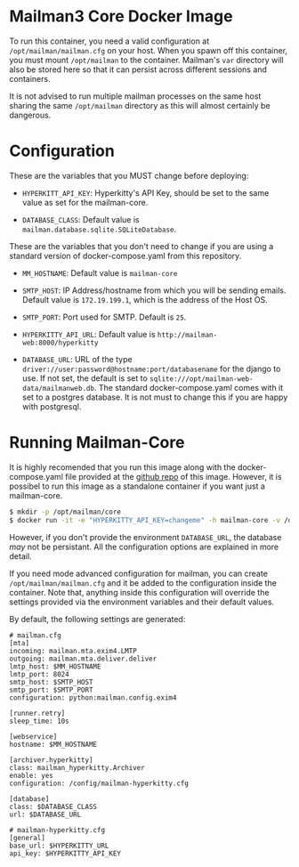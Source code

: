 Mailman3 Core Docker Image
==========================

To run this container, you need a valid configuration at
`/opt/mailman/mailman.cfg` on your host. When you spawn off this container, you
must mount `/opt/mailman` to the container. Mailman's `var` directory will also
be stored here so that it can persist across different sessions and containers.

It is not advised to run multiple mailman processes on the same host sharing the
same `/opt/mailman` directory as this will almost certainly be dangerous.


Configuration
=============

These are the variables that you MUST change before deploying:

- `HYPERKITT_API_KEY`: Hyperkitty's API Key, should be set to the same value as
  set for the mailman-core.

- `DATABASE_CLASS`: Default value is `mailman.database.sqlite.SQLiteDatabase`.

These are the variables that you don't need to change if you are using a
standard version of docker-compose.yaml from this repository.

- `MM_HOSTNAME`: Default value is `mailman-core`

- `SMTP_HOST`: IP Address/hostname from which you will be sending
  emails. Default value is `172.19.199.1`, which is the address of the Host OS.

- `SMTP_PORT`: Port used for SMTP. Default is `25`.

- `HYPERKITTY_API_URL`: Default value is `http://mailman-web:8000/hyperkitty`

- `DATABASE_URL`: URL of the type
  `driver://user:password@hostname:port/databasename` for the django to use. If
  not set, the default is set to
  `sqlite:///opt/mailman-web-data/mailmanweb.db`. The standard
  docker-compose.yaml comes with it set to a postgres database. It is not must
  to change this if you are happy with postgresql.

Running Mailman-Core
====================

It is highly recomended that you run this image along with the
docker-compose.yaml file provided at the [github repo][1] of this
image. However, it is possibel to run this image as a standalone container if
you want just a mailman-core.

```bash
$ mkdir -p /opt/mailman/core
$ docker run -it -e "HYPERKITTY_API_KEY=changeme" -h mailman-core -v /opt/mailman/core:/opt/mailman mailman-core
```

However, if you don't provide the environment `DATABASE_URL`, the database _may_
not be persistant. All the configuration options are explained in more detail.

If you need mode advanced configuration for mailman, you can create
`/opt/mailman/mailman.cfg` and it be added to the configuration inside the
container. Note that, anything inside this configuration will override the
settings provided via the environment variables and their default values.

By default, the following settings are generated:

```
# mailman.cfg
[mta]
incoming: mailman.mta.exim4.LMTP
outgoing: mailman.mta.deliver.deliver
lmtp_host: $MM_HOSTNAME
lmtp_port: 8024
smtp_host: $SMTP_HOST
smtp_port: $SMTP_PORT
configuration: python:mailman.config.exim4

[runner.retry]
sleep_time: 10s

[webservice]
hostname: $MM_HOSTNAME

[archiver.hyperkitty]
class: mailman_hyperkitty.Archiver
enable: yes
configuration: /config/mailman-hyperkitty.cfg

[database]
class: $DATABASE_CLASS
url: $DATABASE_URL
```

```
# mailman-hyperkitty.cfg
[general]
base_url: $HYPERKITTY_URL
api_key: $HYPERKITTY_API_KEY
```

[1]: https://github.com/maxking/docker-mailman.git
